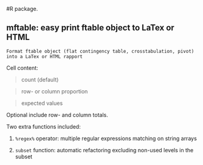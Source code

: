 #R package.
## mftable: easy print ftable object to LaTex or HTML

```
Format ftable object (flat contingency table, crosstabulation, pivot) into a LaTex or HTML rapport
```

Cell content:

> count (default) 

> row- or column proportion

> expected values

Optional include row- and column totals.

Two extra functions included:

1. `%regex%` operator: multiple regular expressions matching on string arrays

2. `subset` function: automatic refactoring excluding non-used levels in the subset
